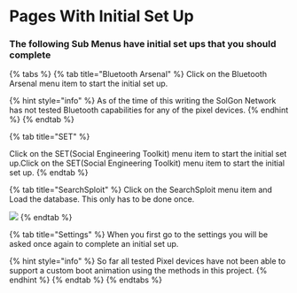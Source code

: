 # Pages With Initial Set Up

### The following Sub Menus have initial set ups that you should complete

{% tabs %}
{% tab title="Bluetooth Arsenal" %}
Click on the Bluetooth Arsenal menu item to start the initial set up.

{% hint style="info" %}
As of the time of this writing the SolGon Network has not tested Bluetooth capabilities for any of the pixel devices.
{% endhint %}
{% endtab %}

{% tab title="SET" %}


Click on the SET(Social Engineering Toolkit) menu item to start the initial set up.Click on the SET(Social Engineering Toolkit) menu item to start the initial set up.
{% endtab %}

{% tab title="SearchSploit" %}
Click on the SearchSploit menu item and Load the database. This only has to be done once.

![](../.gitbook/assets/nh\_menu\_searchsploit\_start.png)
{% endtab %}

{% tab title="Settings" %}
When you first go to the settings you will be asked once again to complete an initial set up.

{% hint style="info" %}
So far all tested Pixel devices have not been able to support a custom boot animation using the methods in this project.
{% endhint %}
{% endtab %}
{% endtabs %}

